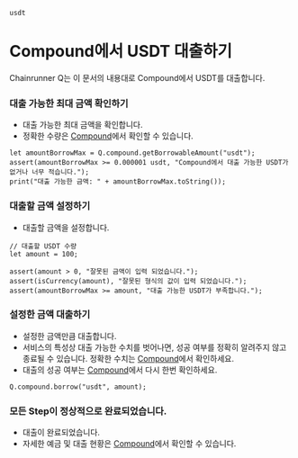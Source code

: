 ```meta-Currency
usdt
```

# Compound에서 USDT 대출하기

Chainrunner Q는 이 문서의 내용대로 Compound에서 USDT를 대출합니다.

### 대출 가능한 최대 금액 확인하기

- 대출 가능한 최대 금액을 확인합니다.
- 정확한 수량은 [Compound](https://app.compound.finance/)에서 확인할 수 있습니다.

```output-Dynamic
let amountBorrowMax = Q.compound.getBorrowableAmount("usdt");
assert(amountBorrowMax >= 0.000001 usdt, "Compound에서 대출 가능한 USDT가 없거나 너무 적습니다.");
print("대출 가능한 금액: " + amountBorrowMax.toString());
```

### 대출할 금액 설정하기

- 대출할 금액을 설정합니다.

```input USDT
// 대출할 USDT 수량
let amount = 100;
```

```input-Verify
assert(amount > 0, "잘못된 금액이 입력 되었습니다.");
assert(isCurrency(amount), "잘못된 형식의 값이 입력 되었습니다.");
assert(amountBorrowMax >= amount, "대출 가능한 USDT가 부족합니다.");
```

### 설정한 금액 대출하기

- 설정한 금액만큼 대출합니다.
- 서비스의 특성상 대출 가능한 수치를 벗어나면, 성공 여부를 정확히 알려주지 않고 종료될 수 있습니다. 정확한 수치는 [Compound](https://app.compound.finance/)에서 확인하세요.
- 대출의 성공 여부는 [Compound](https://app.compound.finance/)에서 다시 한번 확인하세요.

```taster
Q.compound.borrow("usdt", amount);
```

### 모든 Step이 정상적으로 완료되었습니다.

- 대출이 완료되었습니다.
- 자세한 예금 및 대출 현황은 [Compound](https://app.compound.finance/)에서 확인할 수 있습니다.
